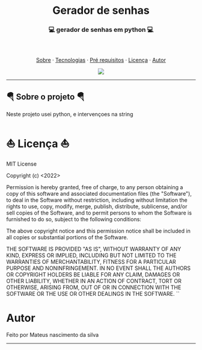 <h1 align="center">Gerador de senhas</h1>

<h3 align="center">
    💻 gerador de senhas em python 💻 </br></br></br>
</h3>




<p align="center">
  <a href="#sobre">Sobre</a> ·
  <a href="#tecnologias">Tecnologias</a> ·
  <a href="#pre-req">Pré requisitos</a> ·
  <a href="#licença">Licença</a> ·
  <a href="#autor">Autor</a>
</p>

<div align="center">
  <image src="https://img.shields.io/badge/Python-14354C?style=for-the-badge&logo=python&logoColor=white">

</div>

---

<div id="sobre"></div>

<h2> 🪂 Sobre o projeto 🪂 </h2>
 
 Neste projeto usei python, e intervençoes na string




<div id="licença"></div>

<h1>⛵ Licença ⛵</h1>

MIT License

Copyright (c) <2022> 

Permission is hereby granted, free of charge, to any person obtaining a copy
of this software and associated documentation files (the "Software"), to deal
in the Software without restriction, including without limitation the rights
to use, copy, modify, merge, publish, distribute, sublicense, and/or sell
copies of the Software, and to permit persons to whom the Software is
furnished to do so, subject to the following conditions:

The above copyright notice and this permission notice shall be included in all
copies or substantial portions of the Software.

THE SOFTWARE IS PROVIDED "AS IS", WITHOUT WARRANTY OF ANY KIND, EXPRESS OR
IMPLIED, INCLUDING BUT NOT LIMITED TO THE WARRANTIES OF MERCHANTABILITY,
FITNESS FOR A PARTICULAR PURPOSE AND NONINFRINGEMENT. IN NO EVENT SHALL THE
AUTHORS OR COPYRIGHT HOLDERS BE LIABLE FOR ANY CLAIM, DAMAGES OR OTHER
LIABILITY, WHETHER IN AN ACTION OF CONTRACT, TORT OR OTHERWISE, ARISING FROM,
OUT OF OR IN CONNECTION WITH THE SOFTWARE OR THE USE OR OTHER DEALINGS IN THE
SOFTWARE.
``

<div id="autor"></div>

<h1> Autor </h1>

Feito por Mateus nascimento da silva

---

